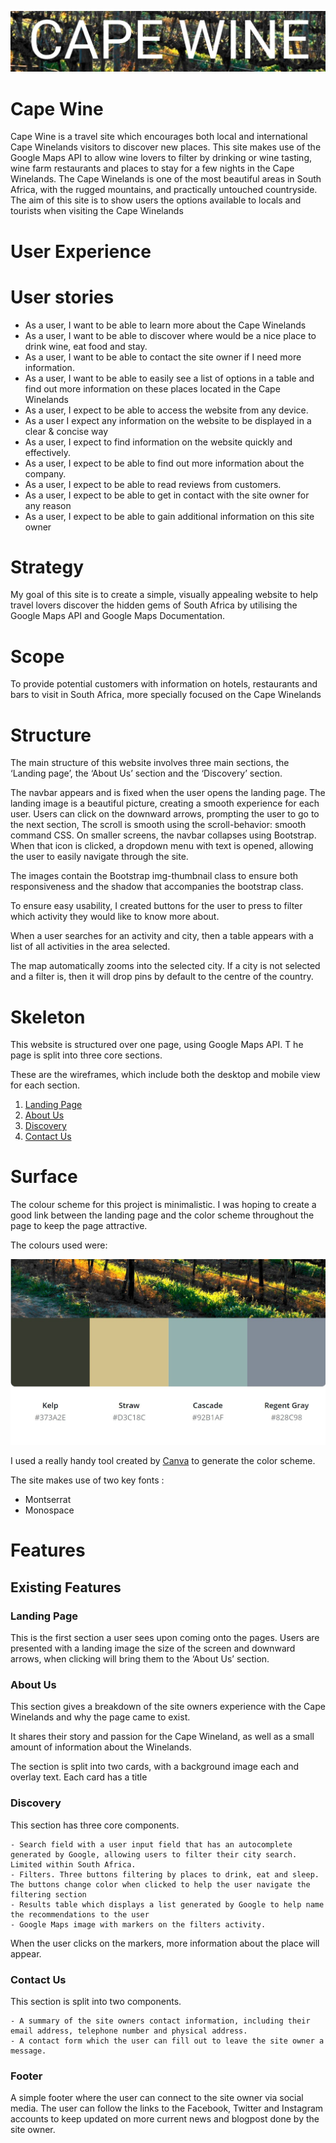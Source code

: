 ![Cape wine logo](assets/images/cape-wine-logo.JPG)

# Cape Wine

Cape Wine is a travel site which encourages both local and international Cape Winelands visitors to discover new places.
This site makes use of the Google Maps API to allow wine lovers to filter by drinking or wine tasting, wine farm restaurants and places to stay for a few nights in the Cape Winelands.
The Cape Winelands is one of the most beautiful areas in South Africa, with the rugged mountains, and practically untouched countryside.
The aim of this site is to show users the options available to locals and tourists when visiting the Cape Winelands

# User Experience

# User stories

- As a user, I want to be able to learn more about the Cape Winelands
- As a user, I want to be able to discover where would be a nice place to drink wine, eat food and stay.
- As a user, I want to be able to contact the site owner if I need more information.
- As a user, I want to be able to easily see a list of options in a table and find out more information on these places located in the Cape Winelands
- As a user, I expect to be able to access the website from any device.
- As a user I expect any information on the website to be displayed in a clear & concise way
- As a user, I expect to find information on the website quickly and effectively.
- As a user, I expect to be able to find out more information about the company.
- As a user, I expect to be able to read reviews from customers.
- As a user, I expect to be able to get in contact with the site owner for any reason
- As a user, I expect to be able to gain additional information on this site owner

# Strategy

My goal of this site is to create a simple, visually appealing website to help travel lovers discover the hidden gems of South Africa by utilising the Google Maps API and Google Maps Documentation.

# Scope

To provide potential customers with information on hotels, restaurants and bars to visit in South Africa, more specially focused on the Cape Winelands

# Structure

The main structure of this website involves three main sections, the ‘Landing page’, the ‘About Us’ section and the ‘Discovery’ section.

The navbar appears and is fixed when the user opens the landing page. The landing image is a beautiful picture, creating a smooth experience for each user. Users can click on the downward arrows, prompting the user to go to the next section, The scroll is smooth using the scroll-behavior: smooth command CSS.
On smaller screens, the navbar collapses using Bootstrap. When that icon is clicked, a dropdown menu with text is opened, allowing the user to easily navigate through the site.

The images contain the Bootstrap img-thumbnail class to ensure both responsiveness and the shadow that accompanies the bootstrap class.

To ensure easy usability, I created buttons for the user to press to filter which activity they would like to know more about.

When a user searches for an activity and city, then a table appears with a list of all activities in the area selected.

The map automatically zooms into the selected city. If a city is not selected and a filter is, then it will drop pins by default to the centre of the country.

# Skeleton

This website is structured over one page, using Google Maps API.
T
he page is split into three core sections.

These are the wireframes, which include both the desktop and mobile view for each section.

1.  [Landing Page](wireframes/landing-capewine.JPG)
2.  [About Us](wireframes/aboutus-capewine.JPG)
3.  [Discovery](wireframes/discover-capewine.JPG)
4.  [Contact Us](wireframes/contactus-capewine.JPG)

# Surface

The colour scheme for this project is minimalistic. I was hoping to create a good link between the landing page and the color scheme throughout the page to keep the page attractive.  

The colours used were:

![color scheme](assets/images/cape-wine-color-scheme.JPG)

I used a really handy tool created by [Canva](https://www.canva.com/colors/color-palette-generator/) to generate the color scheme. 

The site makes use of two key fonts :

- Montserrat
- Monospace

# Features

## Existing Features

### Landing Page

This is the first section a user sees upon coming onto the pages.
Users are presented with a landing image the size of the screen and downward arrows, when clicking will bring them to the ‘About Us’ section.

### About Us 

This section gives a breakdown of the site owners experience with the Cape Winelands and why the page came to exist. 

It shares their story and passion for the Cape Wineland, as well as a small amount of information about the Winelands.

The section is split into two cards, with a background image each and overlay text. Each card has a title 

### Discovery 

This section has three core components.

    - Search field with a user input field that has an autocomplete generated by Google, allowing users to filter their city search. Limited within South Africa.
    - Filters. Three buttons filtering by places to drink, eat and sleep. The buttons change color when clicked to help the user navigate the filtering section
    - Results table which displays a list generated by Google to help name the recommendations to the user
    - Google Maps image with markers on the filters activity.

When the user clicks on the markers, more information about the place will appear. 

### Contact Us

This section is split into two components.

    - A summary of the site owners contact information, including their email address, telephone number and physical address.
    - A contact form which the user can fill out to leave the site owner a message.

### Footer

A simple footer where the user can connect to the site owner via social media. The user can follow the links to the Facebook, Twitter and Instagram accounts to keep updated on more current news and blogpost done by the site owner.
